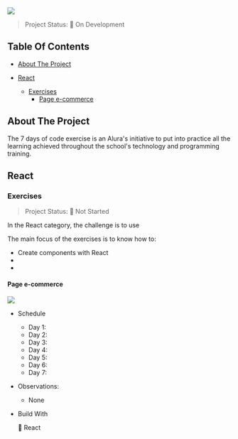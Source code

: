 <img src="https://imagizer.imageshack.com/img923/1364/tzXxMh.png">

> Project Status: :construction: On Development

## Table Of Contents
- [About The Project](#about-the-project)

- [React](#react)
  * [Exercises](#exercises)
    * [Page e-commerce](#page-e-commerce)

## About The Project
The 7 days of code exercise is an Alura's initiative to put into practice all the learning achieved throughout the school's technology and programming training. 

## React

### Exercises
> Project Status: :construction: Not Started

In the React category, the challenge is to use 

The main focus of the exercises is to know how to:

* Create components with React
* 
* 

#### Page e-commerce
<img src="http://img.shields.io/static/v1?label=STATUS&message=Not%20Started&color=red&style=for-the-badge"/>

- Schedule
  - Day 1: 
  - Day 2: 
  - Day 3: 
  - Day 4: 
  - Day 5: 
  - Day 6: 
  - Day 7: 

- Observations:
  - None

- Build With

    :small_blue_diamond: React


